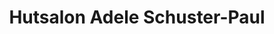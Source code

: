 ---
title: "Hutsalon Adele Schuster-Paul"
url: /eschweiler/hutsalon-adele-schuster-paul/
shop: Kleidung
---